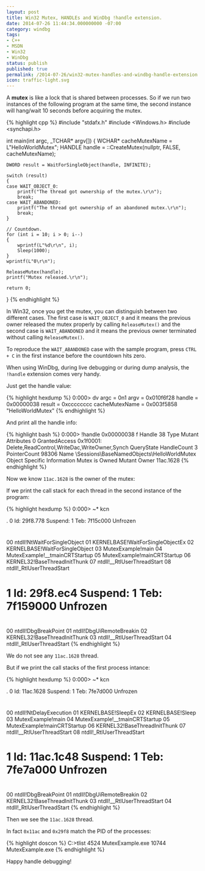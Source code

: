 ```yaml
---
layout: post
title: Win32 Mutex, HANDLEs and WinDbg !handle extension.
date: 2014-07-26 11:44:34.000000000 -07:00
category: windbg
tags:
- C++
- MSDN
- Win32
- WinDbg
status: publish
published: true
permalink: /2014-07-26/win32-mutex-handles-and-windbg-handle-extension
icon: traffic-light.svg
---
```

A **mutex** is like a lock that is shared between processes. So if we run two instances of the following program at the same time, the second instance will hang/wait 10 seconds before acquiring the mutex.

{% highlight cpp %}
#include "stdafx.h"
#include <Windows.h>
#include <synchapi.h>

int main(int argc, _TCHAR* argv[])
{
    WCHAR* cacheMutexName = L"HelloWorldMutex";
    HANDLE handle = ::CreateMutex(nullptr, FALSE, cacheMutexName);

    DWORD result = WaitForSingleObject(handle, INFINITE);

    switch (result)
    {
    case WAIT_OBJECT_0:
        printf("The thread got ownership of the mutex.\r\n");
        break;
    case WAIT_ABANDONED:
        printf("The thread got ownership of an abandoned mutex.\r\n");
        break;
    }

    // Countdown.
    for (int i = 10; i > 0; i--)
    {
        wprintf(L"%d\r\n", i);
        Sleep(1000);
    }
    wprintf(L"0\r\n");

    ReleaseMutex(handle);
    printf("Mutex released.\r\n");

    return 0;
}
{% endhighlight %}

In Win32, once you get the mutex, you can distinguish between two different cases. The first case is `WAIT_OBJECT_0` and it means the previous owner released the mutex properly by calling `ReleaseMutex()` and the second case is `WAIT_ABANDONED` and it means the previous owner terminated without calling `ReleaseMutex()`.

To reproduce the `WAIT_ABANDONED` case with the sample program, press `CTRL + C` in the first instance before the countdown hits zero.

When using WinDbg, during live debugging or during dump analysis, the `!handle` extension comes very handy.

Just get the handle value:

{% highlight hexdump %}
0:000> dv
 argc = 0n1
 argv = 0x010f6f28
 handle = 0x00000038
 result = 0xcccccccc
 cacheMutexName = 0x003f5858 "HelloWorldMutex"
{% endhighlight %}

And print all the handle info:

{% highlight bash %}
0:000> !handle 0x00000038 f
Handle 38
 Type Mutant
 Attributes 0
 GrantedAccess 0x1f0001:
 Delete,ReadControl,WriteDac,WriteOwner,Synch
 QueryState
 HandleCount 3
 PointerCount 98306
 Name \Sessions\BaseNamedObjects\HelloWorldMutex
 Object Specific Information
 Mutex is Owned
 Mutant Owner 11ac.1628
{% endhighlight %}

Now we know `11ac.1628` is the owner of the mutex:

If we print the call stack for each thread in the second instance of the program:

{% highlight hexdump %}
0:000> ~* kcn

.  0  Id: 29f8.778 Suspend: 1 Teb: 7f15c000 Unfrozen
 # 
00 ntdll!NtWaitForSingleObject
01 KERNELBASE!WaitForSingleObjectEx
02 KERNELBASE!WaitForSingleObject
03 MutexExample!main
04 MutexExample!__tmainCRTStartup
05 MutexExample!mainCRTStartup
06 KERNEL32!BaseThreadInitThunk
07 ntdll!__RtlUserThreadStart
08 ntdll!_RtlUserThreadStart

#  1  Id: 29f8.ec4 Suspend: 1 Teb: 7f159000 Unfrozen
 # 
00 ntdll!DbgBreakPoint
01 ntdll!DbgUiRemoteBreakin
02 KERNEL32!BaseThreadInitThunk
03 ntdll!__RtlUserThreadStart
04 ntdll!_RtlUserThreadStart
{% endhighlight %}

We do not see any `11ac.1628` thread.

But if we print the call stacks of the first process intance:

{% highlight hexdump %}
0:000> ~* kcn

.  0  Id: 11ac.1628 Suspend: 1 Teb: 7fe7d000 Unfrozen
 # 
00 ntdll!NtDelayExecution
01 KERNELBASE!SleepEx
02 KERNELBASE!Sleep
03 MutexExample!main
04 MutexExample!__tmainCRTStartup
05 MutexExample!mainCRTStartup
06 KERNEL32!BaseThreadInitThunk
07 ntdll!__RtlUserThreadStart
08 ntdll!_RtlUserThreadStart

#  1  Id: 11ac.1c48 Suspend: 1 Teb: 7fe7a000 Unfrozen
 # 
00 ntdll!DbgBreakPoint
01 ntdll!DbgUiRemoteBreakin
02 KERNEL32!BaseThreadInitThunk
03 ntdll!__RtlUserThreadStart
04 ntdll!_RtlUserThreadStart
{% endhighlight %}

Then we see the `11ac.1628` thread.

In fact `0x11ac` and `0x29f8` match the PID of the processes:

{% highlight doscon %}
C:\>tlist
4524 MutexExample.exe
10744 MutexExample.exe
{% endhighlight %}

Happy handle debugging!
